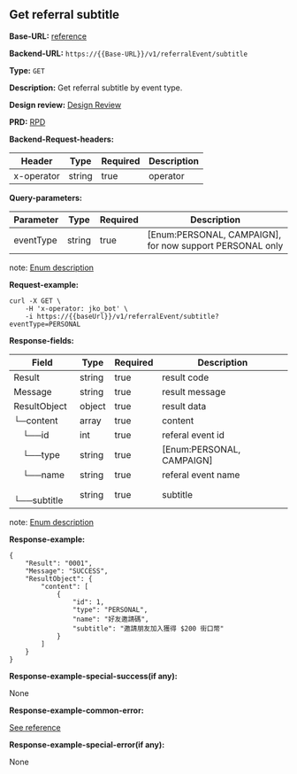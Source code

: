 #
## Get referral subtitle

**Base-URL:** [reference](https://jkopay.atlassian.net/wiki/spaces/RD4/pages/29393109/jkopay-app-svc+base-url)

**Backend-URL:** `https://{{Base-URL}}/v1/referralEvent/subtitle`

**Type:** `GET`

**Description:** Get referral subtitle by event type.

**Design review:** [Design Review](https://jkopay.atlassian.net/wiki/spaces/RD4/pages/33424007/referral+code+Design+Review)

**PRD:** [RPD](https://jkopay.atlassian.net/wiki/spaces/PM/pages/29687846)

**Backend-Request-headers:**

| Header     | Type   | Required | Description |
|------------|--------|----------|-------------|
| x-operator | string | true     | operator    |

**Query-parameters:**

| Parameter | Type   | Required | Description                                              |
|-----------|--------|----------|----------------------------------------------------------|
| eventType | string | true     | [Enum:PERSONAL, CAMPAIGN], for now support PERSONAL only |

note: [Enum description](https://enum_place)

**Request-example:**
```
curl -X GET \
    -H 'x-operator: jko_bot' \
    -i https://{{baseUrl}}/v1/referralEvent/subtitle?eventType=PERSONAL
```

**Response-fields:**

| Field             | Type   | Required | Description               |
|-------------------|--------|----------|---------------------------|
| Result            | string | true     | result code               |
| Message           | string | true     | result message            |
| ResultObject      | object | true     | result data               |
| └─content         | array  | true     | content                   |
| &emsp;└──id       | int    | true     | referal event id          |
| &emsp;└──type     | string | true     | [Enum:PERSONAL, CAMPAIGN] |
| &emsp;└──name     | string | true     | referal event name        |
| &emsp;└──subtitle | string | true     | subtitle                  |

note: [Enum description](https://enum_place)

**Response-example:**
```
{
    "Result": "0001",
    "Message": "SUCCESS",
    "ResultObject": {
        "content": [
            {
                "id": 1,
                "type": "PERSONAL",
                "name": "好友邀請碼",
                "subtitle": "邀請朋友加入獲得 $200 街口幣"
            }
        ]
    }
}
```

**Response-example-special-success(if any):**

None

**Response-example-common-error:**

[See reference](https://jkopay.atlassian.net/wiki/spaces/RD4/pages/29852060/jkopay-app-svc+result+code)

**Response-example-special-error(if any):**

None